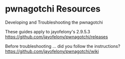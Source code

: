 # pwnagotchi Resources
Developing and Troubleshooting the pwnagotchi

These guides apply to jayofelony's 2.9.5.3
https://github.com/jayofelony/pwnagotchi/releases

Before troubleshooting ... did you follow the instructions?
https://github.com/jayofelony/pwnagotchi/wiki
